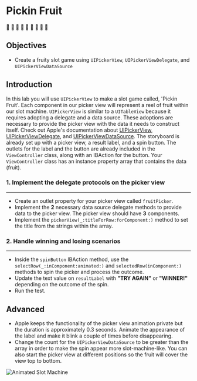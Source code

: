 # Pickin Fruit

🍎 🍊 🍌 🍐 🍇 🍉 🍓 🍒 🍍

## Objectives

 * Create a fruity slot game using `UIPickerView`, `UIPickerViewDelegate`, and `UIPickerViewDataSource`

## Introduction
In this lab you will use `UIPickerView` to make a slot game called, 'Pickin Fruit'. Each component in our picker view will represent a reel of fruit within our slot machine. `UIPickerView` is similar to a `UITableView` because it requires adopting a delegate and a data source. These adoptions are necessary to provide the picker view with the data it needs to construct itself. Check out Apple's documentation about [UIPickerView](https://developer.apple.com/library/ios/documentation/UIKit/Reference/UIPickerView_Class/), [UIPickerViewDelegate](https://developer.apple.com/library/ios/documentation/UIKit/Reference/UIPickerViewDelegate_Protocol/index.html#//apple_ref/occ/intf/UIPickerViewDelegate), and [UIPickerViewDataSource](https://developer.apple.com/library/ios/documentation/iPhone/Reference/UIPickerViewDataSource_Protocol/index.html#//apple_ref/occ/intf/UIPickerViewDataSource). The storyboard is already set up with a picker view, a result label, and a spin button. The outlets for the label and the button are already included in the `ViewController` class, along with an IBAction for the button. Your `ViewController` class has an instance property array that contains the data (fruit).

### 1. Implement the delegate protocols on the picker view
---
 * Create an outlet property for your picker view called `fruitPicker`.
 * Implement the **2** necessary data source delegate methods to provide data to the picker view. The picker view should have **3** components.
 * Implement the `pickerView(_:titleForRow:forComponent:)` method to set the title from the strings within the array.

### 2. Handle winning and losing scenarios
---
 * Inside the `spinButton` IBAction method, use the `selectRow(_:inComponent:animated:)` and `selectedRow(inComponent:)` methods to spin the picker and process the outcome.
 * Update the text value on `resultLabel` with **"TRY AGAIN"** or **"WINNER!"** depending on the outcome of the spin.
 * Run the test.

## Advanced
 * Apple keeps the functionality of the picker view animation private but the duration is approximately 0.3 seconds. Animate the appearance of the label and make it blink a couple of times before disappearing.
 * Change the count for the `UIPickerViewDataSource` to be greater than the array in order to make the spin appear more slot-machine-like. You can also start the picker view at different positions so the fruit will cover the view top to bottom.

![Animated Slot Machine](https://s3.amazonaws.com/learn-verified/animated-slot-machine.gif)